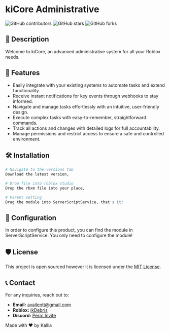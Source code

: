 # kiCore Administrative
![GitHub contributors](https://img.shields.io/github/contributors/ZLens/kiCore-Administrative)
![GitHub stars](https://img.shields.io/github/stars/ZLens/kiCore-Administrative?style=social)
![GitHub forks](https://img.shields.io/github/forks/ZLens/kiCore-Administrative?style=social)

## 🚀 Description
Welcome to kiCore, an advanved administrative system for all your Roblox needs.

## 📌 Features
- Easily integrate with your existing systems to automate tasks and extend functionality.
- Receive instant notifications for key events through webhooks to stay informed.
- Navigate and manage tasks effortlessly with an intuitive, user-friendly design.
- Execute complex tasks with easy-to-remember, straightforward commands.
- Track all actions and changes with detailed logs for full accountability.
- Manage permissions and restrict access to ensure a safe and controlled environment.

## 🛠 Installation
```bash
# Navigate to the versions tab
Download the latest version,

# Drop file into roblox studio
Drop the rbxm file into your place,

# Parent setting
Drag the module into ServerScriptService, that's it!
```

## 🔧 Configuration
In order to configure this product, you can find the module in ServerScriptService. You only need to configure the module!

## 🛡️ License
This project is open sourced however it is licensed under the [MIT License](LICENSE).

## 📞 Contact
For any inquiries, reach out to:
- **Email:** availentt@gmail.com
- **Roblox:** [ikDebris](https://www.roblox.com/users/3674967405/profile)
- **Discord:** [Perm Invite](https://discord.gg/DHez9DnhSn)

Made with ❤️ by Kallia
